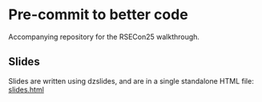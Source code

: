 # Pre-commit to better code

Accompanying repository for the RSECon25 walkthrough.

## Slides

Slides are written using dzslides, and are in a single standalone HTML file: [slides.html](slides.html)
